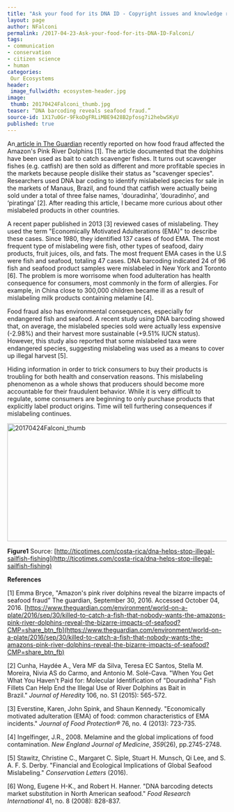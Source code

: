 ```yaml
---
title: "Ask your food for its DNA ID - Copyright issues and knowledge rights"
layout: page
author: NFalconi
permalink: /2017-04-23-Ask-your-food-for-its-DNA-ID-Falconi/
tags:
- communication
- conservation
- citizen science
- human
categories:
 Our Ecosystems
header:
 image_fullwidth: ecosystem-header.jpg
image:
 thumb: 20170424Falconi_thumb.jpg
teaser: “DNA barcoding reveals seafood fraud.”
source-id: 1X17u0Gr-9FkoDgFRLiMBE9428B2pfosg7i2hebwSKyU
published: true
---
```


An[ article in The Guardian](https://www.theguardian.com/environment/world-on-a-plate/2016/sep/30/killed-to-catch-a-fish-that-nobody-wants-the-amazons-pink-river-dolphins-reveal-the-bizarre-impacts-of-seafood?CMP=share_btn_fb) recently reported on how food fraud affected the Amazon's Pink River Dolphins [1]. The article documented that the dolphins have been used as bait to catch scavenger fishes. It turns out scavenger fishes (e.g. catfish) are then sold as different and more profitable species in the markets because people dislike their status as "scavenger species". Researchers used DNA bar coding to identify mislabeled species for sale in the markets of Manaus, Brazil, and found that catfish were actually being sold under a total of three false names, 'douradinha’, ‘douradinho’, and ‘piratinga’ [2]. After reading this article, I became more curious about other mislabeled products in other countries.

A recent paper published in 2013 [3] reviewed cases of mislabeling. They used the term "Economically Motivated Adulterations (EMA)" to describe these cases. Since 1980, they identified 137 cases of food EMA. The most frequent type of mislabeling were fish, other types of seafood, dairy products, fruit juices, oils, and fats. The most frequent EMA cases in the U.S were fish and seafood, totaling 47 cases. DNA barcoding indicated 24 of 96 fish and seafood product samples were mislabeled in New York and Toronto [6]. The problem is more worrisome when food adulteration has health consequence for consumers, most commonly in the form of allergies. For example, in China close to 300,000 children became ill as a result of mislabeling milk products containing melamine [4]. 

Food fraud also has environmental consequences, especially for endangered fish and seafood. A recent study using DNA barcoding showed that, on average, the mislabeled species sold were actually less expensive (-2.98%) and their harvest more sustainable (+9.51% IUCN status). However, this study also reported that some mislabeled taxa were endangered species, suggesting mislabeling was used as a means to cover up illegal harvest [5]. 

Hiding information in order to trick consumers to buy their products is troubling for both health and conservation reasons. This mislabeling phenomenon as a whole shows that producers should become more accountable for their fraudulent behavior. While it is very difficult to regulate, some consumers are beginning to only purchase products that explicitly label product origins. Time will tell furthering consequences if mislabeling continues. 

<a data-flickr-embed="true"  href="https://www.flickr.com/photos/139839751@N06/33381660364/in/dateposted-friend/" title="20170424Falconi_thumb"><img src="https://c1.staticflickr.com/3/2813/33381660364_de22154643_b.jpg" width="771" height="271" alt="20170424Falconi_thumb"></a><script async src="//embedr.flickr.com/assets/client-code.js" charset="utf-8"></script>

**Figure1** Source: [http://ticotimes.com/costa-rica/dna-helps-stop-illegal-sailfish-fishing](http://ticotimes.com/costa-rica/dna-helps-stop-illegal-sailfish-fishing)

**References**

[1] Emma Bryce, "Amazon's pink river dolphins reveal the bizarre impacts of seafood fraud” The guardian, September 30, 2016. Accessed October 04, 2016. [https://www.theguardian.com/environment/world-on-a-plate/2016/sep/30/killed-to-catch-a-fish-that-nobody-wants-the-amazons-pink-river-dolphins-reveal-the-bizarre-impacts-of-seafood?CMP=share_btn_fb](https://www.theguardian.com/environment/world-on-a-plate/2016/sep/30/killed-to-catch-a-fish-that-nobody-wants-the-amazons-pink-river-dolphins-reveal-the-bizarre-impacts-of-seafood?CMP=share_btn_fb)

[2] Cunha, Haydée A., Vera MF da Silva, Teresa EC Santos, Stella M. Moreira, Nivia AS do Carmo, and Antonio M. Solé-Cava. "When You Get What You Haven't Paid for: Molecular Identification of "Douradinha" Fish Fillets Can Help End the Illegal Use of River Dolphins as Bait in Brazil." *Journal of Heredity* 106, no. S1 (2015): 565-572.

[3] Everstine, Karen, John Spink, and Shaun Kennedy. "Economically motivated adulteration (EMA) of food: common characteristics of EMA incidents." *Journal of Food Protection®* 76, no. 4 (2013): 723-735.

[4] Ingelfinger, J.R., 2008. Melamine and the global implications of food contamination. *New England Journal of Medicine*, *359*(26), pp.2745-2748.

[5] Stawitz, Christine C., Margaret C. Siple, Stuart H. Munsch, Qi Lee, and S. A. F. S. Derby. "Financial and Ecological Implications of Global Seafood Mislabeling." *Conservation Letters* (2016).

[6] Wong, Eugene H-K., and Robert H. Hanner. "DNA barcoding detects market substitution in North American seafood." *Food Research International* 41, no. 8 (2008): 828-837.

